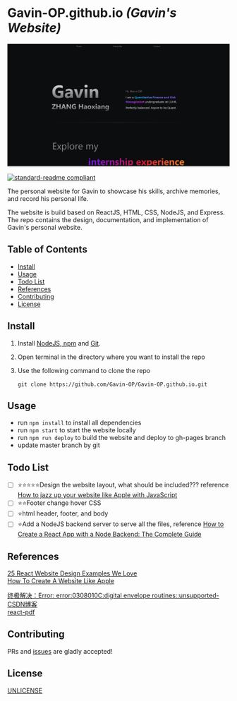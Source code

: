 # Gavin-OP.github.io _(Gavin's Website)_ <!-- omit in toc -->

![Website Homepage](./public/image/sample_homepage.png)

[![standard-readme compliant](https://img.shields.io/badge/readme%20style-standard-brightgreen.svg?style=flat-square)](https://github.com/RichardLitt/standard-readme)

The personal website for Gavin to showcase his skills, archive memories, and record his personal life.  

The website is build based on ReactJS, HTML, CSS, NodeJS, and Express. The repo contains the design, documentation, and implementation of Gavin's personal website.

## Table of Contents <!-- omit in toc -->

- [Install](#install)
- [Usage](#usage)
- [Todo List](#todo-list)
- [References](#references)
- [Contributing](#contributing)
- [License](#license)

## Install  

1. Install [NodeJS, npm](https://nodejs.org/en/download) and [Git](https://git-scm.com/downloads).
2. Open terminal in the directory where you want to install the repo
3. Use the following command to clone the repo

   ```shell
   git clone https://github.com/Gavin-OP/Gavin-OP.github.io.git
   ```

## Usage

- run `npm install` to install all dependencies
- run `npm start` to start the website locally  
- run `npm run deploy` to build the website and deploy to gh-pages branch  
- update master branch by git

## Todo List

- [ ] ⭐⭐⭐⭐⭐Design the website layout, what should be included??? reference [How to jazz up your website like Apple with JavaScript](https://medium.com/geekculture/how-to-jazz-up-your-website-like-apple-with-javascript-eed2bf227fec)
- [ ] ⭐⭐Footer change hover CSS
- [ ] ⭐html header, footer, and body
- [ ] ⭐Add a NodeJS backend server to serve all the files, reference [How to Create a React App with a Node Backend: The Complete Guide](https://www.freecodecamp.org/news/how-to-create-a-react-app-with-a-node-backend-the-complete-guide/)

## References

[25 React Website Design Examples We Love](https://blog.hubspot.com/website/react-websites-examples)  
[How To Create A Website Like Apple](https://internetdevels.com/blog/how-to-create-a-website-like-apple)

[终极解决：Error: error:0308010C:digital envelope routines::unsupported-CSDN博客](https://blog.csdn.net/m0_48300767/article/details/131450325)  
[react-pdf](https://react-pdf.org/)

## Contributing

PRs and [issues](https://github.com/Gavin-OP/Gavin-OP.github.io/issues) are gladly accepted!  

## License  

[UNLICENSE](./LICENSE)
